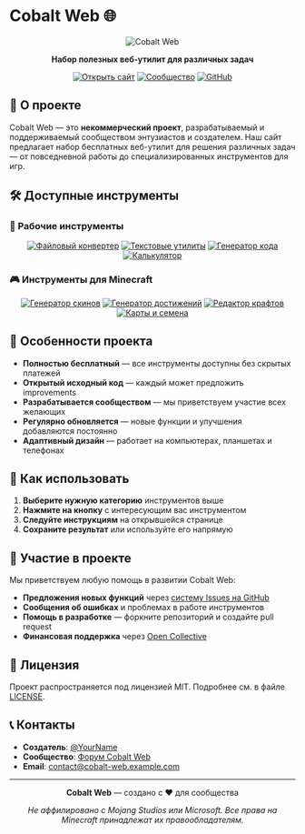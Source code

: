 # Cobalt Web 🌐

<div align="center">

![Cobalt Web](https://via.placeholder.com/150x50/0047AB/FFFFFF?text=Cobalt+Web)

**Набор полезных веб-утилит для различных задач**

[![Открыть сайт](https://img.shields.io/badge/📋-Открыть_сайт-0047AB?style=for-the-badge&logo=web)](https://cobalt-web.example.com)
[![Сообщество](https://img.shields.io/badge/👥-Присоединиться_к_сообществу-0047AB?style=for-the-badge)](https://forum.cobalt-web.example.com)
[![GitHub](https://img.shields.io/badge/🐙-GitHub_репозиторий-0047AB?style=for-the-badge&logo=github)](https://github.com/cobalt-web)

</div>

## 📝 О проекте

Cobalt Web — это **некоммерческий проект**, разрабатываемый и поддерживаемый сообществом энтузиастов и создателем. Наш сайт предлагает набор бесплатных веб-утилит для решения различных задач — от повседневной работы до специализированных инструментов для игр.

## 🛠️ Доступные инструменты

### 🔧 Рабочие инструменты
<div align="center">

[![Файловый конвертер](https://img.shields.io/badge/📁-Файловый_конвертер-0047AB?style=for-the-badge)](https://cobalt-web.example.com/tools/converter)
[![Текстовые утилиты](https://img.shields.io/badge/📝-Текстовые_утилиты-0047AB?style=for-the-badge)](https://cobalt-web.example.com/tools/text)
[![Генератор кода](https://img.shields.io/badge/🤖-Генератор_кода-0047AB?style=for-the-badge)](https://cobalt-web.example.com/tools/code-generator)
[![Калькулятор](https://img.shields.io/badge/🧮-Калькулятор-0047AB?style=for-the-badge)](https://cobalt-web.example.com/tools/calculator)

</div>

### 🎮 Инструменты для Minecraft
<div align="center">

[![Генератор скинов](https://img.shields.io/badge/👤-Генератор_скинов-0047AB?style=for-the-badge)](https://cobalt-web.example.com/minecraft/skin-generator)
[![Генератор достижений](https://img.shields.io/badge/🏆-Генератор_достижений-0047AB?style=for-the-badge)](https://cobalt-web.example.com/minecraft/achievement-generator)
[![Редактор крафтов](https://img.shields.io/badge/🛠️-Редактор_крафтов-0047AB?style=for-the-badge)](https://cobalt-web.example.com/minecraft/craft-editor)
[![Карты и семена](https://img.shields.io/badge/🗺️-Карты_и_семена-0047AB?style=for-the-badge)](https://cobalt-web.example.com/minecraft/maps)

</div>

## 🌟 Особенности проекта

- **Полностью бесплатный** — все инструменты доступны без скрытых платежей
- **Открытый исходный код** — каждый может предложить improvements
- **Разрабатывается сообществом** — мы приветствуем участие всех желающих
- **Регулярно обновляется** — новые функции и улучшения добавляются постоянно
- **Адаптивный дизайн** — работает на компьютерах, планшетах и телефонах

## 🚀 Как использовать

1. **Выберите нужную категорию** инструментов выше
2. **Нажмите на кнопку** с интересующим вас инструментом
3. **Следуйте инструкциям** на открывшейся странице
4. **Сохраните результат** или используйте его напрямую

## 🤝 Участие в проекте

Мы приветствуем любую помощь в развитии Cobalt Web:

- **Предложения новых функций** через [систему Issues на GitHub](https://github.com/cobalt-web/issues)
- **Сообщения об ошибках** и проблемах в работе инструментов
- **Помощь в разработке** — форкните репозиторий и создайте pull request
- **Финансовая поддержка** через [Open Collective](https://opencollective.com/cobalt-web)

## 📜 Лицензия

Проект распространяется под лицензией MIT. Подробнее см. в файле [LICENSE](LICENSE).

## 📞 Контакты

- **Создатель**: [@YourName](https://github.com/YourName)
- **Сообщество**: [Форум Cobalt Web](https://forum.cobalt-web.example.com)
- **Email**: contact@cobalt-web.example.com

---

<div align="center">

**Cobalt Web** — создано с ❤️ для сообщества

*Не аффилировано с Mojang Studios или Microsoft. Все права на Minecraft принадлежат их правообладателям.*

</div>
